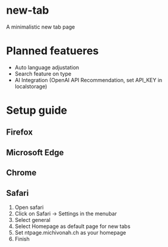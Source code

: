 # new-tab
A minimalistic new tab page

# Planned featueres
- Auto language adjustation
- Search feature on type
- AI Integration (OpenAI API Recommendation, set API_KEY in localstorage)

# Setup guide
## Firefox

## Microsoft Edge

## Chrome

## Safari
1. Open safari
1. Click on Safari -> Settings in the menubar
1. Select general
1. Select Homepage as default page for new tabs
1. Set ntpage.michivonah.ch as your homepage
1. Finish
